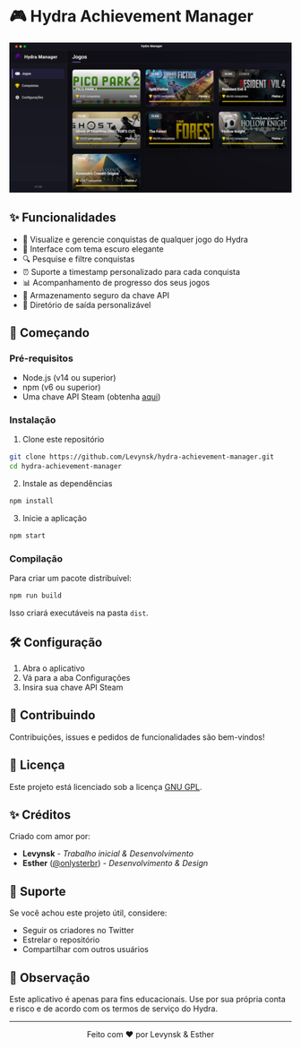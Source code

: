 # 🎮 Hydra Achievement Manager

![Preview do Hydra Manager](assets/preview.png)

## ✨ Funcionalidades

- 🎯 Visualize e gerencie conquistas de qualquer jogo do Hydra
- 🎨 Interface com tema escuro elegante
- 🔍 Pesquise e filtre conquistas
- ⏰ Suporte a timestamp personalizado para cada conquista
- 📊 Acompanhamento de progresso dos seus jogos
- 🔐 Armazenamento seguro da chave API
- 📁 Diretório de saída personalizável

## 🚀 Começando

### Pré-requisitos

- Node.js (v14 ou superior)
- npm (v6 ou superior)
- Uma chave API Steam (obtenha [aqui](https://steamcommunity.com/dev/apikey))

### Instalação

1. Clone este repositório
```bash
git clone https://github.com/Levynsk/hydra-achievement-manager.git
cd hydra-achievement-manager
```

2. Instale as dependências
```bash
npm install
```

3. Inicie a aplicação
```bash
npm start
```

### Compilação

Para criar um pacote distribuível:

```bash
npm run build
```

Isso criará executáveis na pasta `dist`.

## 🛠️ Configuração

1. Abra o aplicativo
2. Vá para a aba Configurações
3. Insira sua chave API Steam

## 🤝 Contribuindo

Contribuições, issues e pedidos de funcionalidades são bem-vindos!

## 📝 Licença

Este projeto está licenciado sob a licença [GNU GPL](LICENSE).

## ✨ Créditos

Criado com amor por:

- **Levynsk** - *Trabalho inicial & Desenvolvimento*
- **Esther** ([@onlysterbr](https://twitter.com/onlysterbr)) - *Desenvolvimento & Design*

## 💖 Suporte

Se você achou este projeto útil, considere:

- Seguir os criadores no Twitter
- Estrelar o repositório
- Compartilhar com outros usuários

## 📌 Observação

Este aplicativo é apenas para fins educacionais. Use por sua própria conta e risco e de acordo com os termos de serviço do Hydra.

---

<p align="center">Feito com ❤️ por Levynsk & Esther</p>
